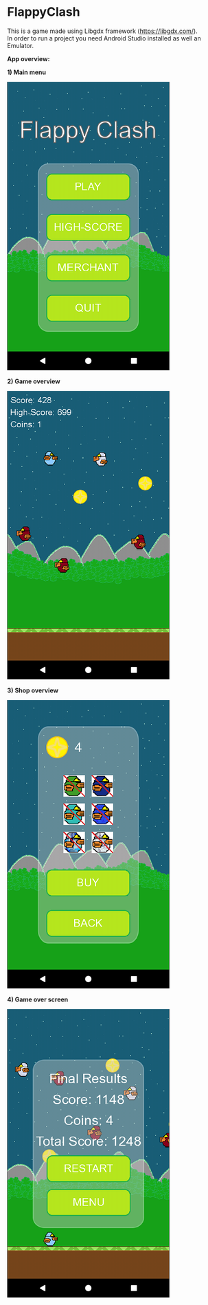 # FlappyClash
This is a game made using Libgdx framework (https://libgdx.com/).  
In order to run a project you need Android Studio installed as well an Emulator.

**App overview:**

**1) Main menu**

![Image_1](https://github.com/JovanDukic/FlappyClash/blob/master/Images/Screenshot_1584825526.png)

**2) Game overview**

![Image_2](https://github.com/JovanDukic/FlappyClash/blob/master/Images/Screenshot_1576185800.png)

**3) Shop overview**

![Image_3](https://github.com/JovanDukic/FlappyClash/blob/master/Images/Screenshot_1576185825.png)

**4) Game over screen**

![Image_4](https://github.com/JovanDukic/FlappyClash/blob/master/Images/Screenshot_1576185865.png)
